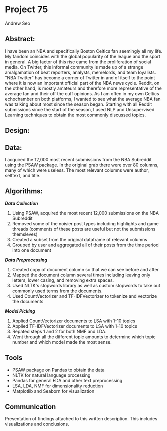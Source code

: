 # Project 75
Andrew Seo

## Abstract:
I have been an NBA and specifically Boston Celtics fan seemingly all my life. My fandom coincides with the global popularity of the league and the sport in general. A big factor of this rise came from the proliferation of social media. On Twitter, this informal community is made up of a strange amalgamation of beat reporters, analysts, memelords, and team loyalists. "NBA Twitter" has become a corner of Twitter in and of itself to the point where it is now an important official part of the NBA news cycle. Reddit, on the other hand, is mostly amateurs and therefore more representative of the average fan and their off the cuff opinions. As I am often in my own Celtics echochamber on both platforms, I wanted to see what the average NBA fan was talking about most since the season began. Starting with all Reddit submissions since the start of the season, I used NLP and Unsupervised Learning techniques to obtain the most commonly discussed topics.      

## Design:


## Data:
I acquired the 12,000 most recent submissions from the NBA Subreddit using the PSAW package. In the original grab there were over 80 columns, many of which were useless. The most relevant columns were author, selftext, and title. 

## Algorithms:

**_Data Collection_**
1. Using PSAW, acquired the most recent 12,000 submissions on the NBA Subreddit
2. Removed some of the noisier post types including highlights and game threads (comments of these posts are useful but not the submissions themsleves) 
3. Created a subset from the original dataframe of relevant columns
4. Grouped by user and aggregated all of their posts from the time period into one document

**_Data Preprocessing_**
1. Created copy of document column so that we can see before and after
2. Mapped the document column several times including leaving only letters, lower casing, and removing extra spaces. 
3. Used NLTK's stopwords library as well as custom stopwords to take out commonly used terms from the documents.
4. Used CountVectorizer and TF-IDFVectorizer to tokenize and vectorize the documents

**_Model Picking_**
1. Applied CountVectorizer documents to LSA with 1-10 topics
2. Applied TF-IDFVectorizer documents to LSA with 1-10 topics
3. Repated steps 1 and 2 for both NMF and LDA.
4. Went through all the different topic amounts to determine which topic number and which model made the most sense.

## Tools
- PSAW package on Pandas to obtain the data
- NLTK for natural language processing
- Pandas for general EDA and other text preprocessing
- LSA, LDA, NMF for dimensionality reduction
- Matplotlib and Seaborn for visualization

## Communication
Presentation of findings attached to this written description. This includes visualizations and conclusions. 
